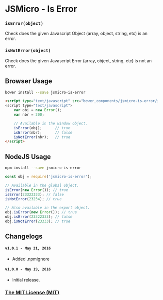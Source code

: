 # JSMicro - Is Error

### **`isError(object)`**

Check does the given Javascript Object (array, object, string, etc) is an error.

### **`isNotError(object)`**

Check does the given Javascript Error (array, object, string, etc) is not an error.

## Browser Usage

```bash
bower install --save jsmicro-is-error
```

```html
<script type="text/javascript" src="bower_components/jsmicro-is-error/index.js">
<script type="text/javascript">
    var obj = new Error();
    var nbr = 200;

    // Available in the window object.
    isError(obj);      // true
    isError(nbr);      // false
    isNotError(nbr);   // true
</script>
```

## NodeJS Usage

```bash
npm install --save jsmicro-is-error
```

```js
const obj = require('jsmicro-is-error');

// Available in the global object.
isError(new Error()); // true
isError(23322333); // false
isNotError(23234); // true

// Also available in the export object.
obj.isError(new Error()); // true
obj.isError(23322333); // false
obj.isNotError(23333); // true
```

## Changelogs

#### **`v1.0.1 - May 21, 2016`**

* Added .npmignore

#### **`v1.0.0 - May 19, 2016`**

* Initial release.

### [The MIT License (MIT)](https://mahdaen.mit-license.org/)
